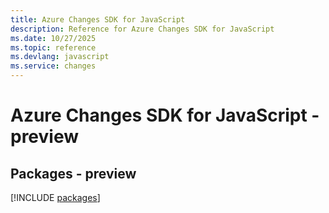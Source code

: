 ```yaml
---
title: Azure Changes SDK for JavaScript
description: Reference for Azure Changes SDK for JavaScript
ms.date: 10/27/2025
ms.topic: reference
ms.devlang: javascript
ms.service: changes
---
```

# Azure Changes SDK for JavaScript - preview
## Packages - preview
[!INCLUDE [packages](changes-index.md)]